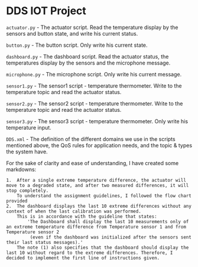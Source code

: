 # DDS IOT Project

`actuator.py` - The actuator script. Read the temperature display by the sensors and button state, and write his current status.

`button.py` - The button script. Only write his current state.

`dashboard.py` - The dashboard script. Read the actuator status, the temperatures display by the sensors and the microphone message.

`microphone.py` - The microphone script. Only write his current message.

`sensor1.py` - The sensor1 script - temperature thermometer. Write to the temperature topic and read the actuator status.

`sensor2.py` - The sensor2 script - temperature thermometer. Write to the temperature topic and read the actuator status.

`sensor3.py` - The sensor3 script - temperature thermometer. Only write his temperature input.

`DDS.xml` - The definition of the different domains we use in the scripts mentioned above, the QoS rules for application needs, and the topic & types the system have.

For the sake of clarity and ease of understanding, I have created some markdowns:

    1.  After a single extreme temperature difference, the actuator will move to a degraded state, and after two measured differences, it will stop completely.
        To understand the assignment guidelines, I followed the flow chart provided
    2.  The dashboard displays the last 10 extreme differences without any context of when the last calibration was performed.
        This is in accordance with the guideline that states:
            'The Dashboard shall display the last 10 measurements only of an extreme temperature difference from Temperature sensor 1 and from Temperature sensor 2
             (even if the dashboard was initialized after the sensors sent their last status messages).'
        The note (1) also specifies that the dashboard should display the last 10 without regard to the extreme differences. Therefore, I decided to implement the first line of instructions given.
